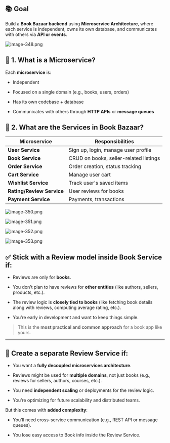 ## 📚 Goal

Build a **Book Bazaar backend** using **Microservice Architecture**, where each service is independent, owns its own database, and communicates with others via **API or events**.

![image-348.png](../../DEV/Images/image-348.png)

## 🧱 1. What is a Microservice?

Each **microservice** is:

- Independent
    
- Focused on a single domain (e.g., books, users, orders)
    
- Has its own codebase + database
    
- Communicates with others through **HTTP APIs** or **message queues**



## 🧩 2. What are the Services in Book Bazaar?

|Microservice|Responsibilities|
|---|---|
|**User Service**|Sign up, login, manage user profile|
|**Book Service**|CRUD on books, seller-related listings|
|**Order Service**|Order creation, status tracking|
|**Cart Service**|Manage user cart|
|**Wishlist Service**|Track user's saved items|
|**Rating/Review Service**|User reviews for books|
|**Payment Service**|Payments, transactions|



![image-350.png](../../DEV/Images/image-350.png)



![image-351.png](../../DEV/Images/image-351.png)



![image-352.png](../../DEV/Images/image-352.png)


![image-353.png](../../DEV/Images/image-353.png)



## ✅ **Stick with a Review model inside Book Service** if:

- Reviews are only for **books**.
    
- You don’t plan to have reviews for **other entities** (like authors, sellers, products, etc.).
    
- The review logic is **closely tied to books** (like fetching book details along with reviews, computing average rating, etc.).
    
- You’re early in development and want to keep things simple.
    

> This is the **most practical and common approach** for a book app like yours.

---

## 🧠 Create a separate Review Service if:

- You want a **fully decoupled microservices architecture**.
    
- Reviews might be used for **multiple domains**, not just books (e.g., reviews for sellers, authors, courses, etc.).
    
- You need **independent scaling** or deployments for the review logic.
    
- You’re optimizing for future scalability and distributed teams.
    

But this comes with **added complexity**:

- You’ll need cross-service communication (e.g., REST API or message queues).
    
- You lose easy access to Book info inside the Review Service.






